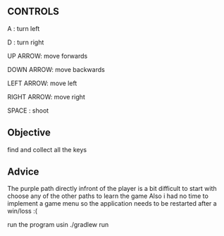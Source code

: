 ## CONTROLS
A : turn left

D : turn right

UP ARROW: move forwards

DOWN ARROW: move backwards

LEFT ARROW: move left

RIGHT ARROW: move right

SPACE : shoot

## Objective
find and collect all the keys

## Advice
The purple path directly infront of the player is a bit difficult to start with choose any of the other paths to learn the game
Also i had no time to implement a game menu so the application needs to be restarted after a win/loss :(

run the program usin ./gradlew run
